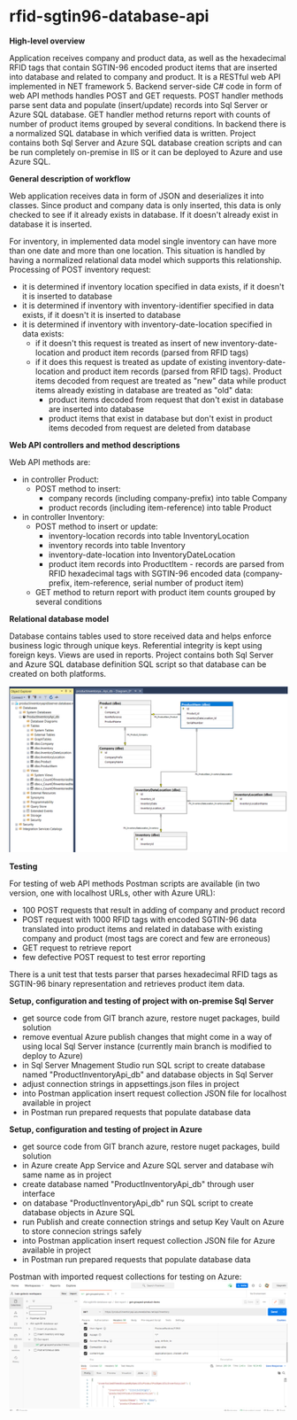 # rfid-sgtin96-database-api

**High-level overview**   

Application receives company and product data, as well as the hexadecimal RFID tags that contain SGTIN-96 encoded product items that are inserted into database and related to company and product. 
It is a RESTful web API implemented in NET framework 5. Backend server-side C# code in form of web API methods handles POST and GET requests.
POST handler methods parse sent data and populate (insert/update) records into Sql Server or Azure SQL database. 
GET handler method returns report with counts of number of product items grouped by several conditions. 
In backend there is a normalized SQL database in which verified data is written. Project contains both Sql Server and Azure SQL database creation scripts and can be run completely on-premise in IIS or it can be deployed to Azure and use Azure SQL.
   
   
**General description of workflow**

Web application receives data in form of JSON and deserializes it into classes. Since product and company data is only inserted, this data is only checked to see if it already exists in database. If it doesn't already exist in database it is inserted.

For inventory, in implemented data model single inventory can have more than one date and more than one location. This situation is handled by having a normalized relational data model which supports this relationship. 
Processing of POST inventory request: 
- it is determined if inventory location specified in data exists, if it doesn't it is inserted to database 
- it is determined if inventory with inventory-identifier specified in data exists, if it doesn't it is inserted to database
- it is determined if inventory with inventory-date-location specified in data exists:
    - if it doesn't this request is treated as insert of new inventory-date-location and product item records (parsed from RFID tags)
    - if it does this request is treated as update of existing inventory-date-location and product item records (parsed from RFID tags). Product items decoded from request are treated as "new" data while product items already existing in database are treated as "old" data:
      - product items decoded from request that don't exist in database are inserted into database
      - product items that exist in database but don't exist in product items decoded from request are deleted from database
   
   
**Web API controllers and method descriptions**

Web API methods are:
- in controller Product: 
  - POST method to insert: 
    - company records (including company-prefix) into table Company
    - product records (including item-reference) into table Product
- in controller Inventory:  
  - POST method to insert or update: 
    - inventory-location records into table InventoryLocation
    - inventory records into table Inventory
    - inventory-date-location into InventoryDateLocation
    - product item records into ProductItem - records are parsed from RFID hexadecimal tags with SGTIN-96 encoded data (company-prefix, item-reference, serial number of product item)
  - GET method to return report with product item counts grouped by several conditions 
   
   
**Relational database model**

Database contains tables used to store received data and helps enforce business logic through unique keys. Referential integrity is kept using foreign keys. Views are used in reports.
Project contains both Sql Server and Azure SQL database definition SQL script so that database can be created on both platforms.

![image](data-model.png)
   
   
**Testing**

For testing of web API methods Postman scripts are available (in two version, one with localhost URLs, other with Azure URL):
- 100 POST requests that result in adding of company and product record
- POST request with 1000 RFID tags with encoded SGTIN-96 data translated into product items and related in database with existing company and product (most tags are corect and few are erroneous)
- GET request to retrieve report
- few defective POST request to test error reporting

There is a unit test that tests parser that parses hexadecimal RFID tags as SGTIN-96 binary representation and retrieves product item data.
   
   
**Setup, configuration and testing of project with on-premise Sql Server**

- get source code from GIT branch azure, restore nuget packages, build solution
- remove eventual Azure publish changes that might come in a way of using local Sql Server instance (currently main branch is modified to deploy to Azure)
- in Sql Server Mnagement Studio run SQL script to create database named "ProductInventoryApi_db" and database objects in Sql Server
- adjust connection strings in appsettings.json files in project
- into Postman application insert request collection JSON file for localhost available in project
- in Postman run prepared requests that populate database data
   
   
**Setup, configuration and testing of project in Azure**

- get source code from GIT branch azure, restore nuget packages, build solution
- in Azure create App Service and Azure SQL server and database wih same name as in project
- create database named "ProductInventoryApi_db" through user interface
- on database "ProductInventoryApi_db" run SQL script to create database objects in Azure SQL
- run Publish and create connection strings and setup Key Vault on Azure to store connecion strings safely
- into Postman application insert request collection JSON file for Azure available in project
- in Postman run prepared requests that populate database data

Postman with imported request collections for testing on Azure:
![image](postman-example.png)
